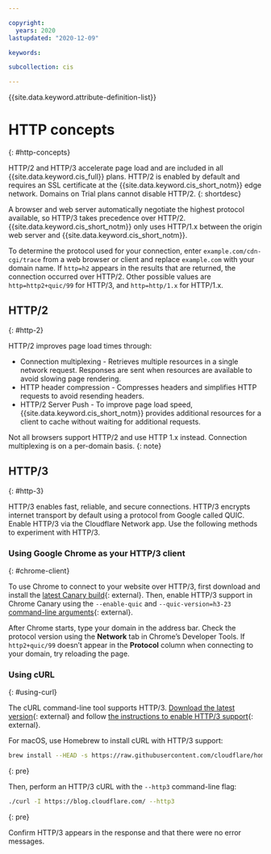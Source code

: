 ```yaml
---

copyright:
  years: 2020
lastupdated: "2020-12-09"

keywords:

subcollection: cis

---
```


{{site.data.keyword.attribute-definition-list}}

# HTTP concepts
{: #http-concepts}

HTTP/2 and HTTP/3 accelerate page load and are included in all {{site.data.keyword.cis_full}} plans.  HTTP/2 is enabled by default and requires an SSL certificate at the {{site.data.keyword.cis_short_notm}} edge network. Domains on Trial plans cannot disable HTTP/2.
{: shortdesc}

A browser and web server automatically negotiate the highest protocol available, so HTTP/3 takes precedence over HTTP/2.  {{site.data.keyword.cis_short_notm}} only uses HTTP/1.x between the origin web server and {{site.data.keyword.cis_short_notm}}.

To determine the protocol used for your connection, enter `example.com/cdn-cgi/trace` from a web browser or client and replace `example.com` with your domain name. If `http=h2` appears in the results that are returned, the connection occurred over HTTP/2. Other possible values are `http=http2+quic/99` for HTTP/3, and `http=http/1.x` for HTTP/1.x.

## HTTP/2
{: #http-2}

HTTP/2 improves page load times through:

* Connection multiplexing - Retrieves multiple resources in a single network request. Responses are sent when resources are available to avoid slowing page rendering.
* HTTP header compression - Compresses headers and simplifies HTTP requests to avoid resending headers.
* HTTP/2 Server Push - To improve page load speed, {{site.data.keyword.cis_short_notm}} provides additional resources for a client to cache without waiting for additional requests.

Not all browsers support HTTP/2 and use HTTP 1.x instead. Connection multiplexing is on a per-domain basis.
{: note}

## HTTP/3
{: #http-3}

HTTP/3 enables fast, reliable, and secure connections.  HTTP/3 encrypts internet transport by default using a protocol from Google called QUIC. Enable HTTP/3 via the Cloudflare Network app. Use the following methods to experiment with HTTP/3.

### Using Google Chrome as your HTTP/3 client
{: #chrome-client}

To use Chrome to connect to your website over HTTP/3, first download and install the [latest Canary build](https://www.google.com/chrome/canary/){: external}. Then, enable HTTP/3 support in Chrome Canary using the  `--enable-quic` and `--quic-version=h3-23` [command-line arguments](https://www.chromium.org/developers/how-tos/run-chromium-with-flags){: external}.

After Chrome starts, type your domain in the address bar. Check the protocol version using the **Network** tab in Chrome’s Developer Tools. If `http2+quic/99` doesn’t appear in the **Protocol** column when connecting to your domain, try reloading the page.

### Using cURL
{: #using-curl}

The cURL command-line tool supports HTTP/3.  [Download the latest version](https://github.com/curl/curl){: external} and follow [the instructions to enable HTTP/3 support](https://github.com/curl/curl/blob/master/docs/HTTP3.md#quiche-version){: external}.

For macOS, use Homebrew to install cURL with HTTP/3 support:

```sh
brew install --HEAD -s https://raw.githubusercontent.com/cloudflare/homebrew-cloudflare/master/curl.rb
```
{: pre}

Then, perform an HTTP/3 cURL with the `--http3` command-line flag:

```sh
./curl -I https://blog.cloudflare.com/ --http3
```
{: pre}

Confirm HTTP/3 appears in the response and that there were no error messages.
